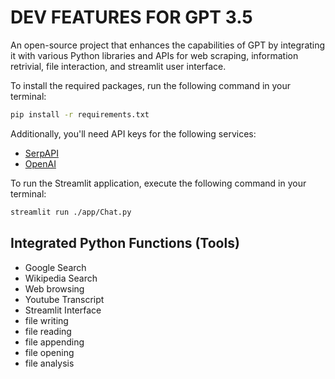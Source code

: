 # DEV FEATURES FOR GPT 3.5 

An open-source project that enhances the capabilities of GPT by integrating it with various Python libraries and APIs for web scraping, information retrivial, file interaction, and streamlit user interface.


To install the required packages, run the following command in your terminal:

```bash
pip install -r requirements.txt
```

Additionally, you'll need API keys for the following services:
- [SerpAPI](https://serpapi.com/)
- [OpenAI](https://openai.com/)


To run the Streamlit application, execute the following command in your terminal:

```bash
streamlit run ./app/Chat.py
```

## Integrated Python Functions (Tools)
- Google Search
- Wikipedia Search
- Web browsing
- Youtube Transcript
- Streamlit Interface
- file writing
- file reading
- file appending
- file opening
- file analysis
